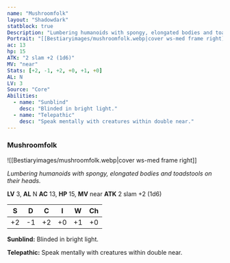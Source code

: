 ```yaml
---
name: "Mushroomfolk"
layout: "Shadowdark"
statblock: true
Description: "Lumbering humanoids with spongy, elongated bodies and toadstools on their heads."
Portrait: "[[Bestiaryimages/mushroomfolk.webp|cover ws-med frame right]]"
ac: 13
hp: 15
ATK: "2 slam +2 (1d6)"
MV: "near"
Stats: [+2, -1, +2, +0, +1, +0]
AL: N
LV: 3
Source: "Core"
Abilities:
  - name: "Sunblind"
    desc: "Blinded in bright light."
  - name: "Telepathic"
    desc: "Speak mentally with creatures within double near."
---
```


### Mushroomfolk

![[Bestiaryimages/mushroomfolk.webp|cover ws-med frame right]]

_Lumbering humanoids with spongy, elongated bodies and toadstools on their heads._

**LV** 3, **AL** N
**AC** 13, **HP** 15, **MV** near
**ATK** 2 slam +2 (1d6)

|  S  |  D  |  C  |  I  |  W  |  Ch  |
|:---:|:---:|:---:|:---:|:---:|:----:|
| +2 | -1 | +2 | +0 | +1 | +0 |

**Sunblind:** Blinded in bright light.

**Telepathic:** Speak mentally with creatures within double near.

